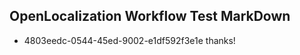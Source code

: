 ## OpenLocalization Workflow Test MarkDown
* 4803eedc-0544-45ed-9002-e1df592f3e1e thanks!

<!--HONumber=Sep16_HO1-->


